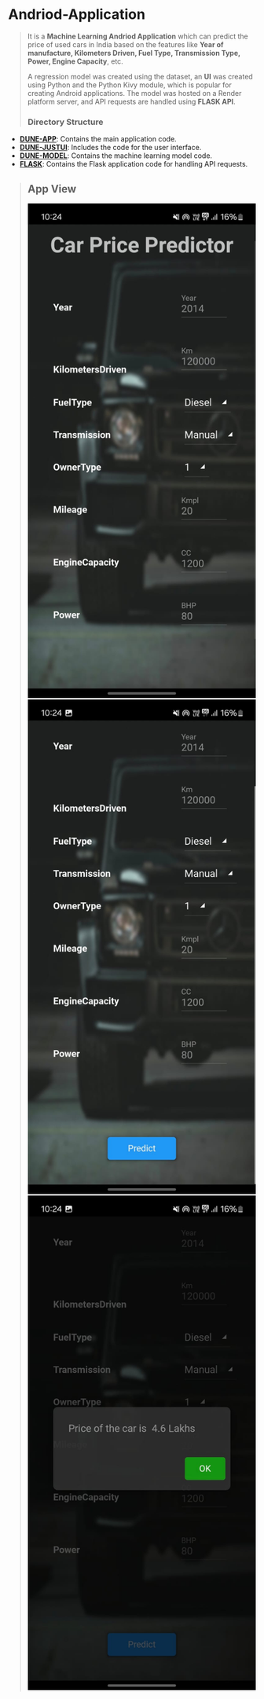 # Andriod-Application

> It is a **Machine Learning Andriod Application** which can predict the price of used cars in India based on the features like **Year of manufacture, Kilometers Driven, Fuel Type, Transmission Type, Power, Engine Capacity**, etc.
>
> A regression model was created using the dataset, an **UI** was created using Python and the Python Kivy module, which is popular for creating Android applications. The model was hosted on a Render platform server, and API requests are handled using **FLASK API**.
>
> ### Directory Structure

- **[DUNE-APP](path/to/DUNE-APP)**: Contains the main application code.
- **[DUNE-JUSTUI](path/to/DUNE-JUSTUI)**: Includes the code for the user interface.
- **[DUNE-MODEL](path/to/DUNE-MODEL)**: Contains the machine learning model code.
- **[FLASK](path/to/FLASK)**: Contains the Flask application code for handling API requests.

> ## App View
> ![Image 1](interface-1.jpg) ![Image 2](interface-2.jpg)  ![Image 3](interface-3.jpg)




